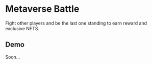 # Metaverse Battle

Fight other players and be the last one standing to earn reward and exclusive NFTS.



## Demo
Soon...